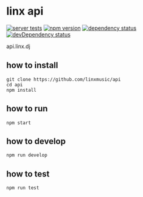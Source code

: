 # linx api

[![server tests](https://travis-ci.org/linxmusic/api.png)](https://travis-ci.org/linxmusic/api)
[![npm version](https://badge.fury.io/js/api.png)](https://npmjs.org/package/api)
[![dependency status](https://david-dm.org/linxmusic/api.png)](https://david-dm.org/linxmusic/api)
[![devDependency status](https://david-dm.org/linxmusic/api/dev-status.png)](https://david-dm.org/linxmusic/api#info=devDependencies)

api.linx.dj

## how to install

```
git clone https://github.com/linxmusic/api
cd api
npm install
```

## how to run

```
npm start
```

## how to develop

```
npm run develop
```

## how to test

```
npm run test
```
